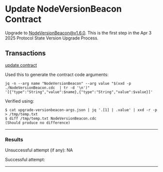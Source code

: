 # Update NodeVersionBeacon Contract

Upgrade to NodeVersionBeacon@v1.6.0. This is the first step in the Apr 3 2025 Protocol State Version Upgrade Process.

## Transactions

[update contract](../../../../transactions/update-contract)

Used this to generate the contract code arguments:

```
jq -n --arg name "NodeVersionBeacon" --arg value "$(xxd -p ./NodeVersionBeacon.cdc  | tr -d '\n')" '[{"type":"String","value":$name},{"type":"String","value":$value}]'
```

Verified using:
```
$ cat upgrade-versionbeacon-args.json | jq '.[1] | .value' | xxd -r -p > /tmp/temp.txt
$ diff /tmp/temp.txt NodeVersionBeacon.cdc
(Should produce no difference)
```
___

### Results

Unsuccessful attempt (if any): NA

Successful attempt: 

___


